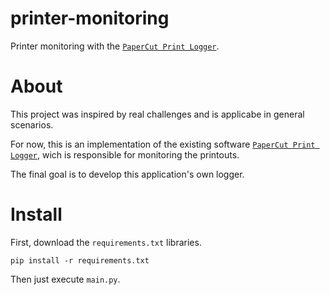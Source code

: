 # printer-monitoring
Printer monitoring with the [`PaperCut Print Logger`](https://www.papercut.com/products/free-software/print-logger/).

# About

This project was inspired by real challenges and is applicabe in general scenarios.

For now, this is an implementation of the existing software [`PaperCut Print Logger`](https://www.papercut.com/products/free-software/print-logger/), wich is responsible for monitoring the printouts.

The final goal is to develop this application's own logger.

# Install

First, download the `requirements.txt` libraries.
```shell
pip install -r requirements.txt
```
Then just execute `main.py`.
